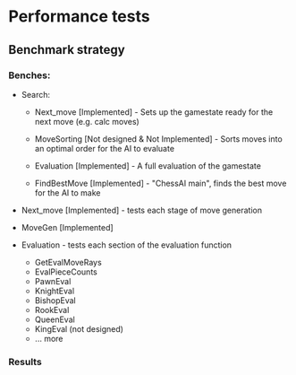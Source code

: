 # Performance tests

## Benchmark strategy

### Benches:

- Search:

  - Next_move [Implemented] - Sets up the gamestate ready for the next move (e.g. calc moves)

  - MoveSorting [Not designed & Not Implemented] - Sorts moves into an optimal order for the AI to evaluate

  - Evaluation [Implemented] - A full evaluation of the gamestate

  - FindBestMove [Implemented] - "ChessAI main", finds the best move for the AI to make

- Next_move [Implemented] - tests each stage of move generation

- MoveGen [Implemented]

- Evaluation - tests each section of the evaluation function
  - GetEvalMoveRays
  - EvalPieceCounts
  - PawnEval
  - KnightEval
  - BishopEval
  - RookEval
  - QueenEval
  - KingEval (not designed)
  - ... more

### Results
